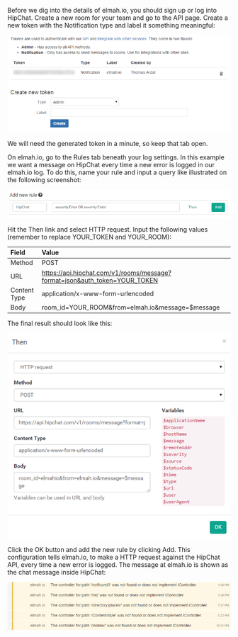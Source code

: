 Before we dig into the details of elmah.io, you should sign up or log into HipChat. Create a new room for your team and go to the API page. Create a new token with the Notification type and label it something meaningful:

![HipChat API Page](images/hipchat_api_page.png)

We will need the generated token in a minute, so keep that tab open.

On elmah.io, go to the Rules tab beneath your log settings. In this example we want a message on HipChat every time a new error is logged in our elmah.io log. To do this, name your rule and input a query like illustrated on the following screenshot:

![Add HTTP Request Rule](images/add_new_hipchat_rule.png)

Hit the Then link and select HTTP request. Input the following values (remember to replace YOUR_TOKEN and YOUR_ROOM):

| Field | Value |
| :--- | :--- |
| Method | POST |
| URL | https://api.hipchat.com/v1/rooms/message?format=json&auth_token=YOUR_TOKEN |
| Content Type |application/x-www-form-urlencoded |
| Body | room_id=YOUR_ROOM&from=elmah.io&message=$message |

The final result should look like this:

![HTTP Request Dialog](images/send_http_request_to_hipchat.png)

Click the OK button and add the new rule by clicking Add. This configuration tells elmah.io, to make a HTTP request against the HipChat API, every time a new error is logged. The message at elmah.io is shown as the chat message inside HipChat:

![Errors on HipChat](images/elmah_io_error_on_hipchat.png)
